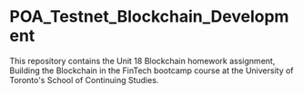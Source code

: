 # POA_Testnet_Blockchain_Development
This repository contains the Unit 18 Blockchain homework assignment, Building the Blockchain in the FinTech bootcamp course at the University of Toronto's School of Continuing Studies.
